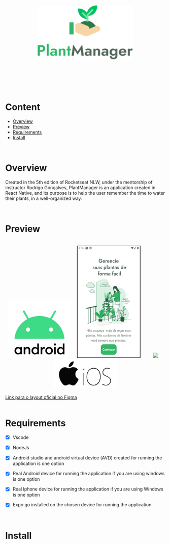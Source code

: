 <h1 align="center">
   <img src="Documentacao/GitReadMe/logo.png?raw=true" width="300" />
</h1>
<br><br><br><br>

# Content
- [Overview](#overview)
- [Preview](#preview)
- [Requirements](#requirements)
- [Install](#install)
<br>

# Overview

<p>  Created in the 5th edition of Rocketseat NLW, under the mentorship of instructor Rodrigo Gonçalves, PlantManager is an application created in
React Native, and its purpose is to help the user remember the time to water their plants, in a well-organized way.</p>
<br>

# Preview

<div>
<div align="center">
   <br>
   <img src="Documentacao/GitReadMe/androidLogo.png" width="200" />
   &nbsp;&nbsp;&nbsp;
   <img src="Documentacao/GitReadMe/android.gif" width="200" height="352"  />
   &nbsp;&nbsp;&nbsp;&nbsp;&nbsp;&nbsp;&nbsp;&nbsp;
   <img src="Documentacao/GitReadMe/iphone5s.gif" width="200" />
   &nbsp;&nbsp;&nbsp;
   <img src="Documentacao/GitReadMe/iosLogo.jpg" width="200" />
   
</div>
   <br>
   <a href="https://www.figma.com/file/IhQRtrOZdu3TrvkPYREzOy/PlantManager/duplicate?node-id=0%3A1">Link para o layout oficial no Figma</a>

</div>
<br>

# Requirements

- [x] Vscode
- [x] NodeJs
- [x] Android studio and android virtual device (AVD) created for running the application is one option
- [x] Real Android device for running the application if you are using windows is one option
- [x] Real Iphone device for running the application if you are using Windows is one option
- [x] Expo go installed on the chosen device for running the application


<br>

# Install


